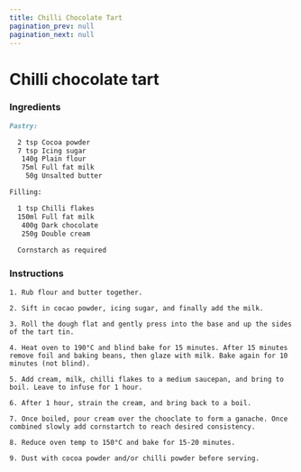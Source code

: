 ```yaml
---
title: Chilli Chocolate Tart
pagination_prev: null
pagination_next: null
---
```


# Chilli chocolate tart

### Ingredients

```markdown
Pastry:		

  2 tsp	Cocoa powder
  7 tsp	Icing sugar
   140g	Plain flour
   75ml	Full fat milk
    50g	Unsalted butter	

Filling:

  1 tsp	Chilli flakes	
  150ml	Full fat milk
   400g	Dark chocolate	
   250g	Double cream	
  
  Cornstarch as required
```

### Instructions

`1. Rub flour and butter together.`

`2. Sift in cocao powder, icing sugar, and finally add the milk.`

`3. Roll the dough flat and gently press into the base and up the sides of the tart tin.`

`4. Heat oven to 190°C and blind bake for 15 minutes. After 15 minutes remove foil and baking beans, then glaze with milk. Bake again for 10 minutes (not blind).`

`5. Add cream, milk, chilli flakes to a medium saucepan, and bring to boil. Leave to infuse for 1 hour.`

`6. After 1 hour, strain the cream, and bring back to a boil.`

`7. Once boiled, pour cream over the chooclate to form a ganache. Once combined slowly add cornstartch to reach desired consistency.`

`8. Reduce oven temp to 150°C and bake for 15-20 minutes.`

`9. Dust with cocoa powder and/or chilli powder before serving.`
